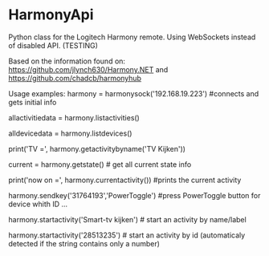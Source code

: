 # HarmonyApi
Python class for the Logitech Harmony remote. Using WebSockets instead of disabled API. (TESTING)

Based on the information found on:
https://github.com/jlynch630/Harmony.NET and https://github.com/chadcb/harmonyhub

Usage examples:
harmony = harmonysock('192.168.19.223') #connects and gets initial info

allactivitiedata = harmony.listactivities()

alldevicedata = harmony.listdevices()

print('TV =', harmony.getactivitybyname('TV Kijken'))

current = harmony.getstate() # get all current state info

print('now on =', harmony.currentactivity()) #prints the current activity

harmony.sendkey('31764193','PowerToggle') #press PowerToggle button for device whith ID ...

harmony.startactivity('Smart-tv kijken') # start an activity by name/label

harmony.startactivity('28513235') # start an activity by id (automaticaly detected if the string contains only a number)
